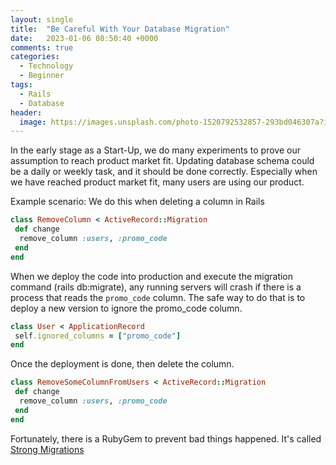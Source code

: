 ```yaml
---
layout: single
title:  "Be Careful With Your Database Migration"
date:   2023-01-06 08:50:40 +0000
comments: true
categories:
  - Technology
  - Beginner
tags:
  - Rails
  - Database
header:
  image: https://images.unsplash.com/photo-1520792532857-293bd046307a?ixlib=rb-4.0.3&ixid=MnwxMjA3fDB8MHxwaG90by1wYWdlfHx8fGVufDB8fHx8&auto=format&fit=crop&w=1470&h=300&q=80
---
```


In the early stage as a Start-Up, we do many experiments to prove our assumption to reach product market fit.
Updating database schema could be a daily or weekly task, and it should be done correctly.
Especially when we have reached product market fit, many users are using our product.

Example scenario:
We do this when deleting a column in Rails

```ruby
class RemoveColumn < ActiveRecord::Migration
 def change
  remove_column :users, :promo_code
 end
end
```

When we deploy the code into production and execute the migration command (rails db:migrate), any running servers will crash if there is a process that reads the `promo_code` column.
The safe way to do that is to deploy a new version to ignore the promo_code column.

```ruby
class User < ApplicationRecord
 self.ignored_columns = ["promo_code"]
end
```

Once the deployment is done, then delete the column.

```ruby
class RemoveSomeColumnFromUsers < ActiveRecord::Migration
 def change
  remove_column :users, :promo_code
 end
end
```

Fortunately, there is a RubyGem to prevent bad things happened. It's called [Strong Migrations](https://github.com/ankane/strong_migrations) 

